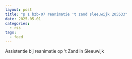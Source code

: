 ```yaml
---
layout: post
title: "p 1 bzb-07 reanimatie 't zand sleeuwijk 205533"
date: 2025-05-01
categories: 
  - rss
tags: 
  - feed
---
```


Assistentie bij reanimatie op 't Zand in Sleeuwijk
